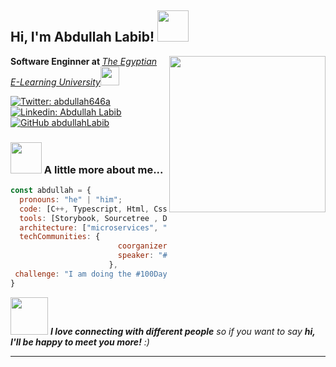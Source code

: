<h2> Hi, I'm Abdullah Labib! <img src="https://media.giphy.com/media/mqQN901gsX0HgF6LjF/giphy.gif" width="50"></h2>
<img align='right' src="https://media.giphy.com/media/ge7l7e5EiHUYI3e71P/giphy.gif" width="250">
<p><b>Software Enginner at </b><em><a href="https://www.eelu.edu.eg/en/">The Egyptian E-Learning University</a><img src="https://media.giphy.com/media/8NaYbrMzn9a4tu4z6i/giphy.gif" width="30"></em></p>

[![Twitter: abdullah646a](https://img.shields.io/twitter/follow/abdullah646a?style=social)](https://twitter.com/abdullah646a)
[![Linkedin: Abdullah Labib](https://img.shields.io/badge/-abdullah-blue?style=flat-square&logo=Linkedin&logoColor=white&link=https://www.linkedin.com/in/abdullah-labib-1b0800203/)](https://www.linkedin.com/in/abdullah-labib-1b0800203/)
[![GitHub abdullahLabib](https://img.shields.io/github/followers/abdullahLabib?label=follow&style=social)](https://github.com/abdullahLabib)


### <img src="https://media.giphy.com/media/d8cCbkklUxO66NubSw/giphy.gif" width="50"> A little more about me...  

```javascript
const abdullah = {
  pronouns: "he" | "him";
  code: [C++, Typescript, Html, Css, Php, Java];
  tools: [Storybook, Sourcetree , Docker];
  architecture: ["microservices", "event-driven", "design system pattern"];
  techCommunities: {
                        coorganizer: "####";
                        speaker: "####";
                      },
 challenge: "I am doing the #100DaysOfCode challenge focused on PHP and typescript"
}
```

<img src="https://media.giphy.com/media/d8cCbkklUxO66NubSw/giphy.gif" width="60"> <em><b>I love connecting with different people</b> so if you want to say <b>hi, I'll be happy to meet you more!</b> :)</em>

---
